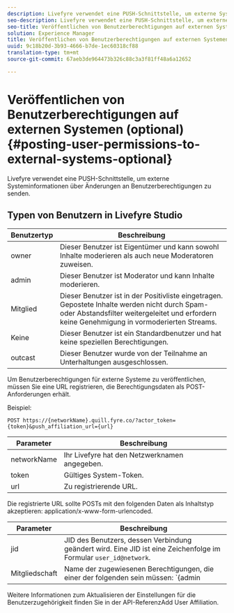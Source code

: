 ```yaml
---
description: Livefyre verwendet eine PUSH-Schnittstelle, um externe Systeminformationen über Änderungen an Benutzerberechtigungen zu senden.
seo-description: Livefyre verwendet eine PUSH-Schnittstelle, um externe Systeminformationen über Änderungen an Benutzerberechtigungen zu senden.
seo-title: Veröffentlichen von Benutzerberechtigungen auf externen Systemen (optional)
solution: Experience Manager
title: Veröffentlichen von Benutzerberechtigungen auf externen Systemen (optional)
uuid: 9c18b20d-3b93-4666-b7de-1ec60318cf88
translation-type: tm+mt
source-git-commit: 67aeb3de964473b326c88c3a3f81ff48a6a12652

---
```



# Veröffentlichen von Benutzerberechtigungen auf externen Systemen (optional){#posting-user-permissions-to-external-systems-optional}

Livefyre verwendet eine PUSH-Schnittstelle, um externe Systeminformationen über Änderungen an Benutzerberechtigungen zu senden.

## Typen von Benutzern in Livefyre Studio

| Benutzertyp | Beschreibung |
|--- |--- |
| owner | Dieser Benutzer ist Eigentümer und kann sowohl Inhalte moderieren als auch neue Moderatoren zuweisen. |
| admin | Dieser Benutzer ist Moderator und kann Inhalte moderieren. |
| Mitglied | Dieser Benutzer ist in der Positivliste eingetragen. Gepostete Inhalte werden nicht durch Spam- oder Abstandsfilter weitergeleitet und erfordern keine Genehmigung in vormoderierten Streams. |
| Keine | Dieser Benutzer ist ein Standardbenutzer und hat keine speziellen Berechtigungen. |
| outcast | Dieser Benutzer wurde von der Teilnahme an Unterhaltungen ausgeschlossen. |

Um Benutzerberechtigungen für externe Systeme zu veröffentlichen, müssen Sie eine URL registrieren, die Berechtigungsdaten als POST-Anforderungen erhält.

Beispiel:

```
POST https://{networkName}.quill.fyre.co/?actor_token={token}&push_affiliation_url={url}
```

| Parameter | Beschreibung |
|--- |--- |
| networkName | Ihr Livefyre hat den Netzwerknamen angegeben. |
| token | Gültiges System-Token. |
| url | Zu registrierende URL. |

Die registrierte URL sollte POSTs mit den folgenden Daten als Inhaltstyp akzeptieren: application/x-www-form-urlencoded.

| Parameter | Beschreibung |
|--- |--- |
| jid | JID des Benutzers, dessen Verbindung geändert wird. Eine JID ist eine Zeichenfolge im Formular `user_id@network`. |
| Mitgliedschaft | Name der zugewiesenen Berechtigungen, die einer der folgenden sein müssen:  `{admin | member | none | outcast | owner}` |

Weitere Informationen zum Aktualisieren der Einstellungen für die Benutzerzugehörigkeit finden Sie in der API-Referenz[](https://api.livefyre.com/docs/apis/by-category/user-management#operation=urn:livefyre:apis:quill:operations:api:v3.0:affiliation:add:method=post)Add User Affiliation.
